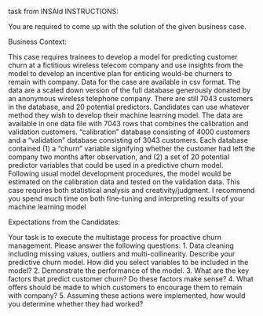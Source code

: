 task from INSAId INSTRUCTIONS:

You are required to come up with the solution of the given business case.

Business Context:

This case requires trainees to develop a model for predicting customer churn at a fictitious wireless telecom company and use insights from the model to develop an incentive plan for enticing would-be churners to remain with company. Data for the case are available in csv format. The data are a scaled down version of the full database generously donated by an anonymous wireless telephone company. There are still 7043 customers in the database, and 20 potential predictors. Candidates can use whatever method they wish to develop their machine learning model. The data are available in one data file with 7043 rows that combines the calibration and validation customers. “calibration” database consisting of 4000 customers and a “validation” database consisting of 3043 customers. Each database contained (1) a “churn” variable signifying whether the customer had left the company two months after observation, and (2) a set of 20 potential predictor variables that could be used in a predictive churn model. Following usual model development procedures, the model would be estimated on the calibration data and tested on the validation data. This case requires both statistical analysis and creativity/judgment. I recommend you spend much time on both fine-tuning and interpreting results of your machine learning model

Expectations from the Candidates:

Your task is to execute the multistage process for proactive churn management. Please answer the following questions: 1. Data cleaning including missing values, outliers and multi-collinearity. Describe your predictive churn model. How did you select variables to be included in the model? 2. Demonstrate the performance of the model. 3. What are the key factors that predict customer churn? Do these factors make sense? 4. What offers should be made to which customers to encourage them to remain with company? 5. Assuming these actions were implemented, how would you determine whether they had worked?

